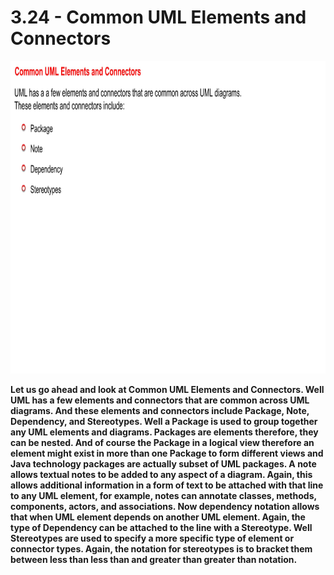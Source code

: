 # 3.24 - Common UML Elements and Connectors

<img src="/images/03_24_01.jpg" width="800" height="500">

**Let us go ahead and look at Common UML Elements and Connectors. Well UML has a few elements and connectors that are common across UML diagrams. And these elements and connectors include Package, Note, Dependency, and Stereotypes. Well a Package is used to group together any UML elements and diagrams. Packages are elements therefore, they can be nested. And of course the Package in a logical view therefore an element might exist in more than one Package to form different views and Java technology packages are actually subset of UML packages. A note allows textual notes to be added to any aspect of a diagram. Again, this allows additional information in a form of text to be attached with that line to any UML element, for example, notes can annotate classes, methods, components, actors, and associations. Now dependency notation allows that when UML element depends on another UML element. Again, the type of Dependency can be attached to the line with a Stereotype. Well Stereotypes are used to specify a more specific type of element or connector types. Again, the notation for stereotypes is to bracket them between less than less than and greater than greater than notation.**